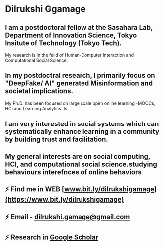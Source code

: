 # Dilrukshi Ggamage      

## I am a postdoctoral fellow at the Sasahara Lab, Department of Innovation Science, Tokyo Insitute of Technology (Tokyo Tech). 
My research is in the feild of Human-Computer Interaction and Computational Social Science. 

## In my postdoctral research, I primarily focus on "DeepFake/ AI" generated Misinformation and societal implications.
My Ph.D. has been focused on large scale open online learning  -MOOCs, HCI and Learning Analytics. ts. 

## I am very interested in social systems which can systematically enhance learning in a community by building trust and facilitation. 
 
## My general interests are on social computing, HCI, and computational social science.studying behaviours interefnces of online behaviors 

## ⚡ Find me in WEB [www.bit.ly/dilrukshigamage](https://www.bit.ly/dilrukshigamage) 

## ⚡ Email - dilrukshi.gamage@gmail.com

## ⚡ Research in [Google Scholar ](https://scholar.google.ca/citations?user=WCvk2EoAAAAJ&hl=en)
<!--
**iceLearn/iceLearn** is a ✨ _special_ ✨ repository because its `README.md` (this file) appears on your GitHub profile.

Here are some ideas to get you started:

-  I’m currently working on
- 🌱 I’m currently learning ...
- 👯 I’m looking to collaborate on ...
- 🤔 I’m looking for help with ...
- 💬 Ask me about ...
- 📫 How to reach me: ...
- 😄 Pronouns: ...
-  ...
-->
